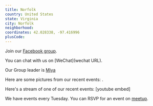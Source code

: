 ```yaml
---
title: Norfolk
country: United States
state: Virginia
city: Norfolk
neighborhood: 
coordinates: 42.028338, -97.416996
plusCode:
---
```

Join our [Facebook group](https://www.facebook.com/groups/free.code.camp.norfolk).

You can chat with us on [WeChat](wechat URL).

Our Group leader is [Miya](freecodecamp.org/miya)

Here are some pictures from our recent events:
![]().

Here's a stream of one of our recent events:
[youtube embed]

We have events every Tuesday. You can RSVP for an event on [meetup](meetupurl).
